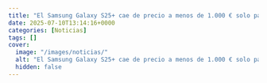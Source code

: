 ```yaml
---
title: "El Samsung Galaxy S25+ cae de precio a menos de 1.000 € solo para clientes Amazon Prime"
date: 2025-07-10T13:14:16+0000
categories: [Noticias]
tags: []
cover:
  image: "/images/noticias/"
  alt: "El Samsung Galaxy S25+ cae de precio a menos de 1.000 € solo para clientes Amazon Prime"
  hidden: false
---
```




